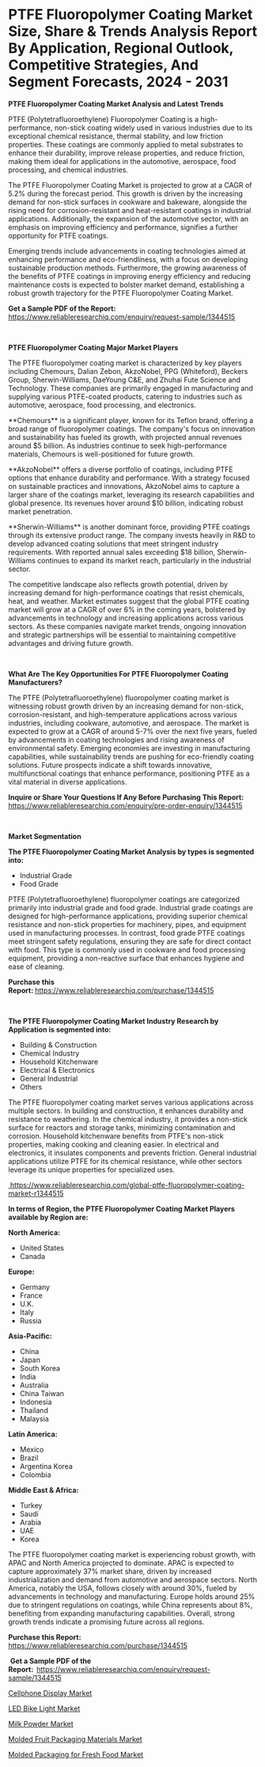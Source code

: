 <p><h1>PTFE Fluoropolymer Coating Market Size, Share & Trends Analysis Report By Application, Regional Outlook, Competitive Strategies, And Segment Forecasts, 2024 - 2031</h1></p><p><strong>PTFE Fluoropolymer Coating Market Analysis and Latest Trends</strong></p>
<p><p>PTFE (Polytetrafluoroethylene) Fluoropolymer Coating is a high-performance, non-stick coating widely used in various industries due to its exceptional chemical resistance, thermal stability, and low friction properties. These coatings are commonly applied to metal substrates to enhance their durability, improve release properties, and reduce friction, making them ideal for applications in the automotive, aerospace, food processing, and chemical industries.</p><p>The PTFE Fluoropolymer Coating Market is projected to grow at a CAGR of 5.2% during the forecast period. This growth is driven by the increasing demand for non-stick surfaces in cookware and bakeware, alongside the rising need for corrosion-resistant and heat-resistant coatings in industrial applications. Additionally, the expansion of the automotive sector, with an emphasis on improving efficiency and performance, signifies a further opportunity for PTFE coatings. </p><p>Emerging trends include advancements in coating technologies aimed at enhancing performance and eco-friendliness, with a focus on developing sustainable production methods. Furthermore, the growing awareness of the benefits of PTFE coatings in improving energy efficiency and reducing maintenance costs is expected to bolster market demand, establishing a robust growth trajectory for the PTFE Fluoropolymer Coating Market.</p></p>
<p><strong>Get a Sample PDF of the Report:&nbsp;</strong> <a href="https://www.reliableresearchiq.com/enquiry/request-sample/1344515?utm_campaign=1121&utm_medium=2&utm_source=Github&utm_content=ia&utm_term=30092024&utm_id=ptfe-fluoropolymer-coating">https://www.reliableresearchiq.com/enquiry/request-sample/1344515</a></p>
<p>&nbsp;</p>
<p><strong>PTFE Fluoropolymer Coating Major Market Players</strong></p>
<p><p>The PTFE fluoropolymer coating market is characterized by key players including Chemours, Dalian Zebon, AkzoNobel, PPG (Whiteford), Beckers Group, Sherwin-Williams, DaeYoung C&E, and Zhuhai Fute Science and Technology. These companies are primarily engaged in manufacturing and supplying various PTFE-coated products, catering to industries such as automotive, aerospace, food processing, and electronics.</p><p>**Chemours** is a significant player, known for its Teflon brand, offering a broad range of fluoropolymer coatings. The company's focus on innovation and sustainability has fueled its growth, with projected annual revenues around $5 billion. As industries continue to seek high-performance materials, Chemours is well-positioned for future growth.</p><p>**AkzoNobel** offers a diverse portfolio of coatings, including PTFE options that enhance durability and performance. With a strategy focused on sustainable practices and innovations, AkzoNobel aims to capture a larger share of the coatings market, leveraging its research capabilities and global presence. Its revenues hover around $10 billion, indicating robust market penetration.</p><p>**Sherwin-Williams** is another dominant force, providing PTFE coatings through its extensive product range. The company invests heavily in R&D to develop advanced coating solutions that meet stringent industry requirements. With reported annual sales exceeding $18 billion, Sherwin-Williams continues to expand its market reach, particularly in the industrial sector.</p><p>The competitive landscape also reflects growth potential, driven by increasing demand for high-performance coatings that resist chemicals, heat, and weather. Market estimates suggest that the global PTFE coating market will grow at a CAGR of over 6% in the coming years, bolstered by advancements in technology and increasing applications across various sectors. As these companies navigate market trends, ongoing innovation and strategic partnerships will be essential to maintaining competitive advantages and driving future growth.</p></p>
<p>&nbsp;</p>
<p><strong>What Are The Key Opportunities For PTFE Fluoropolymer Coating Manufacturers?</strong></p>
<p><p>The PTFE (Polytetrafluoroethylene) fluoropolymer coating market is witnessing robust growth driven by an increasing demand for non-stick, corrosion-resistant, and high-temperature applications across various industries, including cookware, automotive, and aerospace. The market is expected to grow at a CAGR of around 5-7% over the next five years, fueled by advancements in coating technologies and rising awareness of environmental safety. Emerging economies are investing in manufacturing capabilities, while sustainability trends are pushing for eco-friendly coating solutions. Future prospects indicate a shift towards innovative, multifunctional coatings that enhance performance, positioning PTFE as a vital material in diverse applications.</p></p>
<p><strong>Inquire or Share Your Questions If Any Before Purchasing This Report:</strong> <a href="https://www.reliableresearchiq.com/enquiry/pre-order-enquiry/1344515?utm_campaign=1121&utm_medium=2&utm_source=Github&utm_content=ia&utm_term=30092024&utm_id=ptfe-fluoropolymer-coating">https://www.reliableresearchiq.com/enquiry/pre-order-enquiry/1344515</a></p>
<p>&nbsp;</p>
<p><strong>Market Segmentation</strong></p>
<p><strong>The PTFE Fluoropolymer Coating Market Analysis by types is segmented into:</strong></p>
<p><ul><li>Industrial Grade</li><li>Food Grade</li></ul></p>
<p><p>PTFE (Polytetrafluoroethylene) fluoropolymer coatings are categorized primarily into industrial grade and food grade. Industrial grade coatings are designed for high-performance applications, providing superior chemical resistance and non-stick properties for machinery, pipes, and equipment used in manufacturing processes. In contrast, food grade PTFE coatings meet stringent safety regulations, ensuring they are safe for direct contact with food. This type is commonly used in cookware and food processing equipment, providing a non-reactive surface that enhances hygiene and ease of cleaning.</p></p>
<p><strong>Purchase this Report:&nbsp;</strong><a href="https://www.reliableresearchiq.com/purchase/1344515?utm_campaign=1121&utm_medium=2&utm_source=Github&utm_content=ia&utm_term=30092024&utm_id=ptfe-fluoropolymer-coating">https://www.reliableresearchiq.com/purchase/1344515</a></p>
<p>&nbsp;</p>
<p><strong>The PTFE Fluoropolymer Coating Market Industry Research by Application is segmented into:</strong></p>
<p><ul><li>Building & Construction</li><li>Chemical Industry</li><li>Household Kitchenware</li><li>Electrical & Electronics</li><li>General Industrial</li><li>Others</li></ul></p>
<p><p>The PTFE fluoropolymer coating market serves various applications across multiple sectors. In building and construction, it enhances durability and resistance to weathering. In the chemical industry, it provides a non-stick surface for reactors and storage tanks, minimizing contamination and corrosion. Household kitchenware benefits from PTFE's non-stick properties, making cooking and cleaning easier. In electrical and electronics, it insulates components and prevents friction. General industrial applications utilize PTFE for its chemical resistance, while other sectors leverage its unique properties for specialized uses.</p></p>
<p><a href="https://www.reliableresearchiq.com/global-ptfe-fluoropolymer-coating-market-r1344515?utm_campaign=1121&utm_medium=2&utm_source=Github&utm_content=ia&utm_term=30092024&utm_id=ptfe-fluoropolymer-coating">&nbsp;https://www.reliableresearchiq.com/global-ptfe-fluoropolymer-coating-market-r1344515</a></p>
<p><strong>In terms of Region, the PTFE Fluoropolymer Coating Market Players available by Region are:</strong></p>
<p>
    <p> <strong> North America: </strong>
        <ul>
            <li>United States</li>
            <li>Canada</li>
        </ul>
        </p> 
    <p> <strong> Europe: </strong>
        <ul>
            <li>Germany</li>
            <li>France</li>
            <li>U.K.</li>
            <li>Italy</li>
            <li>Russia</li>
        </ul>
        </p> 
    <p> <strong> Asia-Pacific: </strong>
        <ul>
            <li>China</li>
            <li>Japan</li>
            <li>South Korea</li>
            <li>India</li>
            <li>Australia</li>
            <li>China Taiwan</li>
            <li>Indonesia</li>
            <li>Thailand</li>
            <li>Malaysia</li>
        </ul>
        </p> 
    <p> <strong> Latin America: </strong>
        <ul>
            <li>Mexico</li>
            <li>Brazil</li>
            <li>Argentina Korea</li>
            <li>Colombia</li>
        </ul>
        </p> 
    <p> <strong> Middle East & Africa: </strong>
        <ul>
            <li>Turkey</li>
            <li>Saudi</li>
            <li>Arabia</li>
            <li>UAE</li>
            <li>Korea</li>
        </ul>
    </p>
    </p>
<p><p>The PTFE fluoropolymer coating market is experiencing robust growth, with APAC and North America projected to dominate. APAC is expected to capture approximately 37% market share, driven by increased industrialization and demand from automotive and aerospace sectors. North America, notably the USA, follows closely with around 30%, fueled by advancements in technology and manufacturing. Europe holds around 25% due to stringent regulations on coatings, while China represents about 8%, benefiting from expanding manufacturing capabilities. Overall, strong growth trends indicate a promising future across all regions.</p></p>
<p><strong>Purchase this Report: </strong><a href="https://www.reliableresearchiq.com/purchase/1344515?utm_campaign=1121&utm_medium=2&utm_source=Github&utm_content=ia&utm_term=30092024&utm_id=ptfe-fluoropolymer-coating">https://www.reliableresearchiq.com/purchase/1344515</a></p>
<p>&nbsp;<strong>Get a Sample PDF of the Report:&nbsp;&nbsp;</strong><a href="https://www.reliableresearchiq.com/enquiry/request-sample/1344515?utm_campaign=1121&utm_medium=2&utm_source=Github&utm_content=ia&utm_term=30092024&utm_id=ptfe-fluoropolymer-coating">https://www.reliableresearchiq.com/enquiry/request-sample/1344515</a></p>
<p><strong></strong></p>
<p><p><a href="https://issuu.com/reportprime-2/docs/cellphone-display-market-size-2030._2878744aa5e4e3?utm_campaign=1121&utm_medium=2&utm_source=Github&utm_content=ia&utm_term=30092024&utm_id=ptfe-fluoropolymer-coating">Cellphone Display Market</a></p><p><a href="https://issuu.com/reportprime-2/docs/led-bike-light-market-size-2030.ppt_28c9849f269a73?utm_campaign=1121&utm_medium=2&utm_source=Github&utm_content=ia&utm_term=30092024&utm_id=ptfe-fluoropolymer-coating">LED Bike Light Market</a></p><p><a href="https://www.linkedin.com/pulse/driving-factors-behind-milk-powder-market-trends-applications-regional-a4u9c?utm_campaign=1121&utm_medium=2&utm_source=Github&utm_content=ia&utm_term=30092024&utm_id=ptfe-fluoropolymer-coating">Milk Powder Market</a></p><p><a href="https://github.com/florindahutky/Market-Research-Report-List-1/blob/main/molded-fruit-packaging-materials-market.md?utm_campaign=1121&utm_medium=2&utm_source=Github&utm_content=ia&utm_term=30092024&utm_id=ptfe-fluoropolymer-coating">Molded Fruit Packaging Materials Market</a></p><p><a href="https://github.com/Angelapatterson584/Market-Research-Report-List-1/blob/main/molded-packaging-for-fresh-food-market.md?utm_campaign=1121&utm_medium=2&utm_source=Github&utm_content=ia&utm_term=30092024&utm_id=ptfe-fluoropolymer-coating">Molded Packaging for Fresh Food Market</a></p></p>